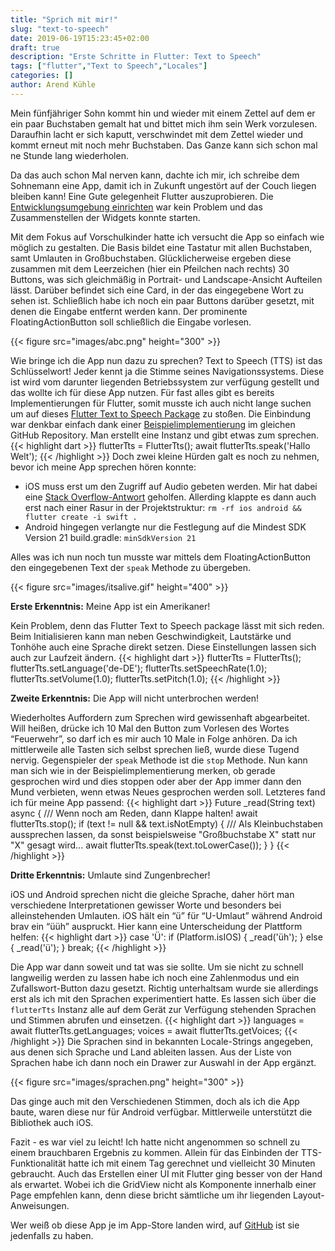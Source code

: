 ```yaml
---
title: "Sprich mit mir!"
slug: "text-to-speech" 
date: 2019-06-19T15:23:45+02:00
draft: true
description: "Erste Schritte in Flutter: Text to Speech"
tags: ["flutter","Text to Speech","Locales"]
categories: []
author: Arend Kühle
---
```



<!-----
Original Google Doc Post: https://docs.google.com/document/d/1OjxAZMuLMjv2BL6us0d3f1Agw74eFTCfloPtgQ-010Y/edit?usp=sharing
----->

Mein fünfjähriger Sohn kommt hin und wieder mit einem Zettel auf dem er ein paar Buchstaben gemalt hat und bittet mich ihm sein Werk vorzulesen. Daraufhin lacht er sich kaputt, verschwindet mit dem Zettel wieder und kommt erneut mit noch mehr Buchstaben. Das Ganze kann sich schon mal ne Stunde lang wiederholen.

Da das auch schon Mal nerven kann, dachte ich mir, ich schreibe dem Sohnemann eine App, damit ich in Zukunft ungestört auf der Couch liegen bleiben kann! Eine Gute gelegenheit Flutter auszuprobieren. Die [Entwicklungsumgebung einrichten](https://flutter.de/artikel/flutter-entwicklungsumgebung-einrichten/ "Entwicklungsumgebung einrichten") war kein Problem und das Zusammenstellen der Widgets konnte starten.

Mit dem Fokus auf Vorschulkinder hatte ich versucht die App so einfach wie möglich zu gestalten. Die Basis bildet eine Tastatur mit allen Buchstaben, samt Umlauten in Großbuchstaben. Glücklicherweise ergeben diese zusammen mit dem Leerzeichen (hier ein Pfeilchen nach rechts) 30 Buttons, was sich gleichmäßig in Portrait- und Landscape-Ansicht Aufteilen lässt. Darüber befindet sich eine Card, in der das eingegebene Wort zu sehen ist. Schließlich habe ich noch ein paar Buttons darüber gesetzt, mit denen die Eingabe entfernt werden kann. Der prominente FloatingActionButton soll schließlich die Eingabe vorlesen.

{{< figure src="images/abc.png" height="300" >}}

Wie bringe ich die App nun dazu zu sprechen? Text to Speech (TTS) ist das Schlüsselwort! Jeder kennt ja die Stimme seines Navigationssystems. Diese ist wird vom darunter liegenden Betriebssystem zur verfügung gestellt und das wollte ich für diese App nutzen. Für fast alles gibt es bereits Implementierungen für Flutter, somit musste ich auch nicht lange suchen um auf dieses 
[Flutter Text to Speech Package](https://github.com/dlutton/flutter_tts "Flutter Text to Speech Package") zu stoßen.
Die Einbindung war denkbar einfach dank einer [Beispielimplementierung](https://github.com/dlutton/flutter_tts/blob/master/example/lib/main.dart "Beispielimplementierung") im gleichen GitHub Repository. Man erstellt eine Instanz und gibt etwas zum sprechen. 
{{< highlight dart >}}
flutterTts = FlutterTts();
await flutterTts.speak('Hallo Welt');
{{< /highlight >}}
Doch zwei kleine Hürden galt es noch zu nehmen, bevor ich meine App sprechen hören konnte:

*   iOS muss erst um den Zugriff auf Audio gebeten werden. Mir hat dabei eine [Stack Overflow-Antwort](https://stackoverflow.com/questions/50458556/flutter-swift-version-must-be-set-to-a-supported-value/52194702#52194702 "Stack Overflow-Antwort") geholfen. Allerding klappte es dann auch erst nach einer Rasur in der Projektstruktur: 
`rm -rf ios android && flutter create -i swift .`
*   Android hingegen verlangte nur die Festlegung auf die Mindest SDK Version 21
build.gradle: `minSdkVersion 21`

Alles was ich nun noch tun musste war mittels dem FloatingActionButton den eingegebenen Text der `speak` Methode zu übergeben.

{{< figure src="images/itsalive.gif" height="400" >}}

**Erste Erkenntnis:** Meine App ist ein Amerikaner!

Kein Problem, denn das Flutter Text to Speech package lässt mit sich reden. Beim Initialisieren kann man neben Geschwindigkeit, Lautstärke und Tonhöhe auch eine Sprache direkt setzen. Diese Einstellungen lassen sich auch zur Laufzeit ändern.
{{< highlight dart >}}
flutterTts = FlutterTts();
flutterTts.setLanguage('de-DE');
flutterTts.setSpeechRate(1.0);
flutterTts.setVolume(1.0);
flutterTts.setPitch(1.0);
{{< /highlight >}}

**Zweite Erkenntnis:** Die App will nicht unterbrochen werden!

Wiederholtes Auffordern zum Sprechen wird gewissenhaft abgearbeitet. Will heißen, drücke ich 10 Mal den Button zum Vorlesen des Wortes “Feuerwehr”, so darf ich es mir auch 10 Male in Folge anhören. Da ich mittlerweile alle Tasten sich selbst sprechen ließ, wurde diese Tugend nervig.
Gegenspieler der `speak` Methode ist die `stop` Methode. Nun kann man sich wie in der Beispielimplementierung merken, ob gerade gesprochen wird und dies stoppen oder aber der App immer dann den Mund verbieten, wenn etwas Neues gesprochen werden soll. Letzteres fand ich für meine App passend:
{{< highlight dart >}}
Future _read(String text) async {
 /// Wenn noch am Reden, dann Klappe halten!
 await flutterTts.stop();
 if (text != null && text.isNotEmpty) {
   /// Als Kleinbuchstaben aussprechen lassen, da sonst beispielsweise "Großbuchstabe X" statt nur "X" gesagt wird...
   await flutterTts.speak(text.toLowerCase());
 }
}
{{< /highlight >}}

**Dritte Erkenntnis:** Umlaute sind Zungenbrecher!

iOS und Android sprechen nicht die gleiche Sprache, daher hört man verschiedene Interpretationen gewisser Worte und besonders bei alleinstehenden Umlauten. iOS hält ein “ü” für “U-Umlaut” während Android brav ein “üüh” auspruckt. Hier kann eine Unterscheidung der Plattform helfen:
{{< highlight dart >}}
case 'Ü':
 if (Platform.isIOS) {
   _read('üh');
 } else {
   _read('ü');
 }
 break;
 {{< /highlight >}}

Die App war dann soweit und tat was sie sollte. Um sie nicht zu schnell langweilig werden zu lassen habe ich noch eine Zahlenmodus und ein Zufallswort-Button dazu gesetzt. Richtig unterhaltsam wurde sie allerdings erst als ich mit den Sprachen experimentiert hatte.
Es lassen sich über die `flutterTts` Instanz alle auf dem Gerät zur Verfügung stehenden Sprachen und Stimmen abrufen und einsetzen.
{{< highlight dart >}}
languages = await flutterTts.getLanguages;
voices = await flutterTts.getVoices;
{{< /highlight >}}
Die Sprachen sind in bekannten Locale-Strings angegeben, aus denen sich Sprache und Land ableiten lassen. Aus der Liste von Sprachen habe ich dann noch ein Drawer zur Auswahl in der App ergänzt.

{{< figure src="images/sprachen.png" height="300" >}}

Das ginge auch mit den Verschiedenen Stimmen, doch als ich die App baute, waren diese nur für Android verfügbar. Mittlerweile unterstützt die Bibliothek auch iOS.

Fazit - es war viel zu leicht! Ich hatte nicht angenommen so schnell zu einem brauchbaren Ergebnis zu kommen. Allein für das Einbinden der TTS-Funktionalität hatte ich mit einem Tag gerechnet und vielleicht 30 Minuten gebraucht. Auch das Erstellen einer UI mit Flutter ging besser von der Hand als erwartet. Wobei ich die GridView nicht als Komponente innerhalb einer Page empfehlen kann, denn diese bricht sämtliche um ihr liegenden Layout-Anweisungen.

Wer weiß ob diese App je im App-Store landen wird, auf [GitHub](https://github.com/coodoo-io/fluttabc "GitHub") ist sie jedenfalls zu haben.



<!-- Docs to Markdown version 1.0β17 -->
